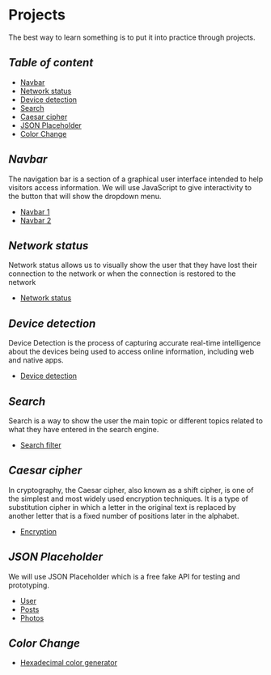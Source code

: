 # Projects

The best way to learn something is to put it into practice through projects.

## _Table of content_

- [Navbar](#navbar)
- [Network status](#network-status)
- [Device detection](#device-detection)
- [Search](#search)
- [Caesar cipher](#caesar-cipher)
- [JSON Placeholder](#json-placeholder)
- [Color Change](#color-change)

## _Navbar_

The navigation bar is a section of a graphical user interface intended to help visitors access information. We will use JavaScript to give interactivity to the button that will show the dropdown menu.

- [Navbar 1](/projects/navbar/navbar-1/)
- [Navbar 2](/projects/navbar/navbar-2/)

## _Network status_

Network status allows us to visually show the user that they have lost their connection to the network or when the connection is restored to the network

- [Network status](/projects/network-status/)

## _Device detection_

Device Detection is the process of capturing accurate real-time intelligence about the devices being used to access online information, including web and native apps.

- [Device detection](/projects/device-detection/)

## _Search_

Search is a way to show the user the main topic or different topics related to what they have entered in the search engine.

- [Search filter](/projects/search/search-filter/)

## _Caesar cipher_

In cryptography, the Caesar cipher, also known as a shift cipher, is one of the simplest and most widely used encryption techniques. It is a type of substitution cipher in which a letter in the original text is replaced by another letter that is a fixed number of positions later in the alphabet.

- [Encryption](/projects/caesar-cipher/)

## _JSON Placeholder_

We will use JSON Placeholder which is a free fake API for testing and prototyping.

- [User](/projects/json-placeholder/users/)
- [Posts](/projects/json-placeholder/posts/)
- [Photos](/projects/json-placeholder/photos/)

## _Color Change_

- [Hexadecimal color generator](/projects/color-change/hexadecimal/)
